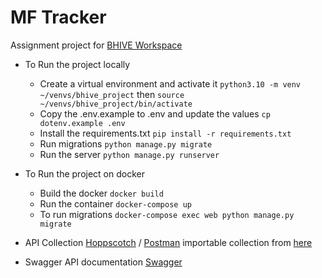 # MF Tracker

Assignment project for [BHIVE Workspace](https://bhiveworkspace.com/)

* To Run the project locally
  * Create a virtual environment and activate it
    `python3.10 -m venv ~/venvs/bhive_project`
    then
    `source ~/venvs/bhive_project/bin/activate`
  * Copy the .env.example to .env and update the values
  `cp dotenv.example .env`
  * Install the requirements.txt
    `pip install -r requirements.txt`
  * Run migrations
    `python manage.py migrate`
  * Run the server
    `python manage.py runserver`

* To Run the project on docker
  * Build the docker
  `docker build`
  * Run the container
  `docker-compose up`
  * To run migrations
  `docker-compose exec web python manage.py migrate`

* API Collection
  [Hoppscotch](https://hoppscotch.io/) / [Postman](https://learning.postman.com/docs/getting-started/importing-and-exporting/importing-from-hoppscotch/) importable collection from [here](./bhive.json)
* Swagger API documentation
  [Swagger](http://127.0.0.1:8000/swagger/)
